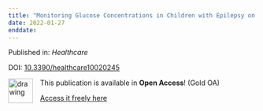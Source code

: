 ```yaml
---
title: "Monitoring Glucose Concentrations in Children with Epilepsy on a Ketogenic Diet"
date: 2022-01-27
enddate:
---
```


Published in: *Healthcare*

DOI: [10.3390/healthcare10020245](https://doi.org/10.3390/healthcare10020245)

<img src="https://upload.wikimedia.org/wikipedia/commons/thumb/7/77/Open_Access_logo_PLoS_transparent.svg/800px-Open_Access_logo_PLoS_transparent.svg.png" alt="drawing" width="50" align="left"/> &nbsp;&nbsp;&nbsp;This publication is available in **Open Access**! (Gold OA)

&nbsp;&nbsp;&nbsp;<a href="https://www.mdpi.com/2227-9032/10/2/245/pdf?version=1643287182">Access it freely here</a>

